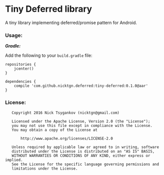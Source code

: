 # Tiny Deferred library

A tiny library implementing deferred/promise pattern for Android.

### Usage:
***Gradle:***

Add the following to your `build.gradle` file:
```
repositories {
    jcenter()
}

dependencies {
    compile 'com.github.nicktgn.deferred:tiny-deferred:0.1.0@aar'
}
```

### License:
```
   Copyright 2016 Nick Tsygankov (nicktgn@gmail.com)

   Licensed under the Apache License, Version 2.0 (the "License");
   you may not use this file except in compliance with the License.
   You may obtain a copy of the License at

       http://www.apache.org/licenses/LICENSE-2.0

   Unless required by applicable law or agreed to in writing, software
   distributed under the License is distributed on an "AS IS" BASIS,
   WITHOUT WARRANTIES OR CONDITIONS OF ANY KIND, either express or implied.
   See the License for the specific language governing permissions and
   limitations under the License.
```
